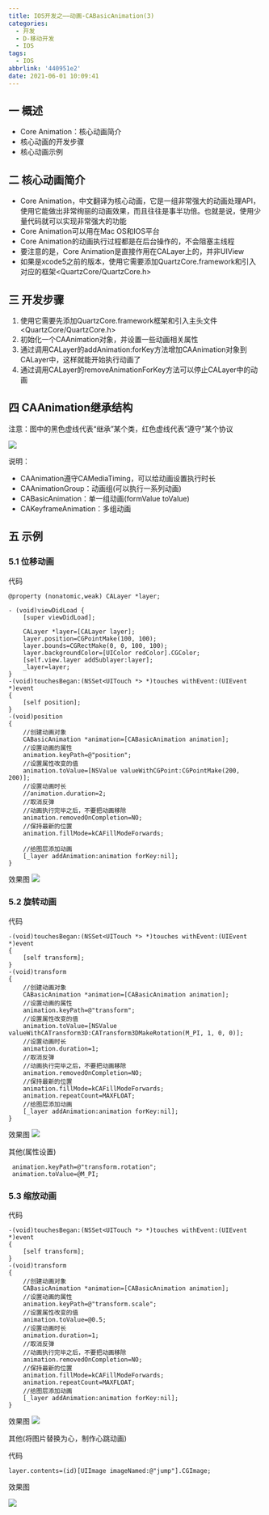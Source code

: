 ```yaml
---
title: IOS开发之——动画-CABasicAnimation(3)
categories:
  - 开发
  - D-移动开发
  - IOS
tags:
  - IOS
abbrlink: '440951e2'
date: 2021-06-01 10:09:41
---
```

## 一 概述

* Core Animation：核心动画简介
* 核心动画的开发步骤
* 核心动画示例

<!--more-->

## 二 核心动画简介

* Core Animation，中文翻译为核心动画，它是一组非常强大的动画处理API，使用它能做出非常绚丽的动画效果，而且往往是事半功倍。也就是说，使用少量代码就可以实现非常强大的功能
* Core Animation可以用在Mac OS和IOS平台
* Core Animation的动画执行过程都是在后台操作的，不会阻塞主线程
* 要注意的是，Core Animation是直接作用在CALayer上的，并非UIView
* 如果是xcode5之前的版本，使用它需要添加QuartzCore.framework和引入对应的框架<QuartzCore/QuartzCore.h>

## 三 开发步骤

1. 使用它需要先添加QuartzCore.framework框架和引入主头文件<QuartzCore/QuartzCore.h>
2. 初始化一个CAAnimation对象，并设置一些动画相关属性
3. 通过调用CALayer的addAnimation:forKey方法增加CAAnimation对象到CALayer中，这样就能开始执行动画了
4. 通过调用CALayer的removeAnimationForKey方法可以停止CALayer中的动画

## 四 CAAnimation继承结构

注意：图中的黑色虚线代表“继承”某个类，红色虚线代表“遵守”某个协议

![][1]

说明：

* CAAnimation遵守CAMediaTiming，可以给动画设置执行时长
* CAAnimationGroup：动画组(可以执行一系列动画)
* CABasicAnimation：单一组动画(formValue toValue)
* CAKeyframeAnimation：多组动画

## 五 示例

### 5.1 位移动画

代码

```
@property (nonatomic,weak) CALayer *layer;

- (void)viewDidLoad {
    [super viewDidLoad];

    CALayer *layer=[CALayer layer];
    layer.position=CGPointMake(100, 100);
    layer.bounds=CGRectMake(0, 0, 100, 100);
    layer.backgroundColor=[UIColor redColor].CGColor;
    [self.view.layer addSublayer:layer];
    _layer=layer;
}
-(void)touchesBegan:(NSSet<UITouch *> *)touches withEvent:(UIEvent *)event
{
    [self position];
}
-(void)position
{
    //创建动画对象
    CABasicAnimation *animation=[CABasicAnimation animation];
    //设置动画的属性
    animation.keyPath=@"position";
    //设置属性改变的值
    animation.toValue=[NSValue valueWithCGPoint:CGPointMake(200, 200)];
    //设置动画时长
    //animation.duration=2;
    //取消反弹
    //动画执行完毕之后，不要把动画移除
    animation.removedOnCompletion=NO;
    //保持最新的位置
    animation.fillMode=kCAFillModeForwards;
    
    //给图层添加动画
    [_layer addAnimation:animation forKey:nil];
}
```

效果图
![][2]

### 5.2 旋转动画

代码

```
-(void)touchesBegan:(NSSet<UITouch *> *)touches withEvent:(UIEvent *)event
{
    [self transform];
}
-(void)transform
{
    //创建动画对象
    CABasicAnimation *animation=[CABasicAnimation animation];
    //设置动画的属性
    animation.keyPath=@"transform";
    //设置属性改变的值
    animation.toValue=[NSValue valueWithCATransform3D:CATransform3DMakeRotation(M_PI, 1, 0, 0)];
    //设置动画时长
    animation.duration=1;
    //取消反弹
    //动画执行完毕之后，不要把动画移除
    animation.removedOnCompletion=NO;
    //保持最新的位置
    animation.fillMode=kCAFillModeForwards;
    animation.repeatCount=MAXFLOAT;
    //给图层添加动画
    [_layer addAnimation:animation forKey:nil];
}
```

效果图
![][3]

其他(属性设置)

```
 animation.keyPath=@"transform.rotation";
 animation.toValue=@M_PI;
```

### 5.3 缩放动画

代码

```
-(void)touchesBegan:(NSSet<UITouch *> *)touches withEvent:(UIEvent *)event
{
    [self transform];
}
-(void)transform
{
    //创建动画对象
    CABasicAnimation *animation=[CABasicAnimation animation];
    //设置动画的属性
    animation.keyPath=@"transform.scale";
    //设置属性改变的值
    animation.toValue=@0.5;
    //设置动画时长
    animation.duration=1;
    //取消反弹
    //动画执行完毕之后，不要把动画移除
    animation.removedOnCompletion=NO;
    //保持最新的位置
    animation.fillMode=kCAFillModeForwards;
    animation.repeatCount=MAXFLOAT;
    //给图层添加动画
    [_layer addAnimation:animation forKey:nil];
}
```

效果图
![][4]

其他(将图片替换为心，制作心跳动画)

代码

```
layer.contents=(id)[UIImage imageNamed:@"jump"].CGImage;
```

效果图

![][5]



[1]:https://jsd.onmicrosoft.cn/gh/PGzxc/CDN/blog-ios/ios-caanimation-struct.png
[2]:https://jsd.onmicrosoft.cn/gh/PGzxc/CDN/blog-ios/ios-animation-position.gif
[3]:https://jsd.onmicrosoft.cn/gh/PGzxc/CDN/blog-ios/ios-animation-rotate.gif
[4]:https://jsd.onmicrosoft.cn/gh/PGzxc/CDN/blog-ios/ios-animation-scale.gif
[5]:https://jsd.onmicrosoft.cn/gh/PGzxc/CDN/blog-ios/ios-animation-jupm.gif

